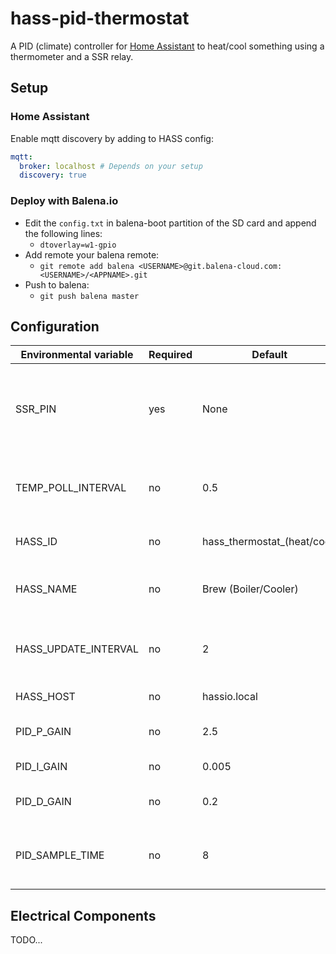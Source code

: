 # hass-pid-thermostat

A PID (climate) controller for [Home Assistant](https://www.home-assistant.io/) to heat/cool something using a thermometer and a SSR relay.

## Setup

### Home Assistant

Enable mqtt discovery by adding to HASS config:

```yaml
mqtt:
  broker: localhost # Depends on your setup
  discovery: true
```

### Deploy with Balena.io

* Edit the `config.txt` in balena-boot partition of the SD card and append the following lines:
    * `dtoverlay=w1-gpio`
* Add remote your balena remote:
    * `git remote add balena <USERNAME>@git.balena-cloud.com:<USERNAME>/<APPNAME>.git`
* Push to balena:
    * `git push balena master`

## Configuration

| Environmental variable | Required | Default | Description |
|---|---|---|---|
| SSR_PIN | yes | None | [Pin name](https://gpiozero.readthedocs.io/en/stable/recipes.html#pin-numbering) on the Raspberry PI the SSR is connected to |
| TEMP_POLL_INTERVAL | no | 0.5 | Seconds between new temperature readings |
| HASS_ID | no | hass_thermostat_(heat/cool) | Id for component in hass.io |
| HASS_NAME | no | Brew (Boiler/Cooler) | Name that show up in the hass.io UI |
| HASS_UPDATE_INTERVAL | no | 2 | Seconds between updates being sent to hass.io |
| HASS_HOST | no | hassio.local | The host of hass.io |
| PID_P_GAIN | no | 2.5 | PID proportional gain |
| PID_I_GAIN | no | 0.005 | PID integral gain |
| PID_D_GAIN | no | 0.2 | PID derivative gain |
| PID_SAMPLE_TIME | no | 8 | Amount of time between each PID update |

## Electrical Components

TODO...